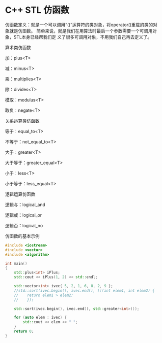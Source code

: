 # C++ STL 仿函数

仿函数定义：就是一个可以调用“()”运算符的类对象，将operator()重载的类的对象就是仿函数。 简单来说，就是我们在用算法时最后一个参数需要一个可调用对象，STL本身已经帮我们定 义了很多可调用对象，不用我们自己再去定义了。



算术类仿函数&#x20;

加：plus\<T>

减：minus\<T>

乘：multiplies\<T>&#x20;

除：divides\<T>&#x20;

模取：modulus\<T>&#x20;

取负：negate\<T>



关系运算类仿函数&#x20;

等于：equal\_to\<T>

不等于：not\_equal\_to\<T>&#x20;

大于：greater\<T>&#x20;

大于等于：greater\_equal\<T>&#x20;

小于：less\<T>&#x20;

小于等于：less\_equal\<T>



逻辑运算仿函数&#x20;

逻辑与：logical\_and&#x20;

逻辑或：logical\_or&#x20;

逻辑否：logical\_no





仿函数的基本示例

```cpp
#include <iostream>
#include <vector>
#include <algorithm>

int main()
{
    std::plus<int> iPlus;
    std::cout << iPlus(1, 2) << std::endl;

    std::vector<int> ivec{ 5, 2, 1, 6, 8, 2, 9 };
    //std::sort(ivec.begin(), ivec.end(), [](int elem1, int elem2) {
    //    return elem1 > elem2;
    //    });

    std::sort(ivec.begin(), ivec.end(), std::greater<int>());

    for (auto elem : ivec) {
        std::cout << elem << " ";
    }
    return 0;
}
```

